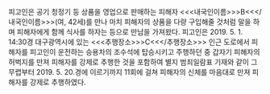 피고인은 공기 청정기 등 상품을 영업으로 판매하는 피해자 <<<내국인이름>>>B<<</내국인이름>>>(여, 42세)를 만나 마치 피해자의 상품을 다량 구입해줄 것처럼 말을 하며 피해자에게 함께 식사를 하자는 등으로 만남을 가져왔다.
피고인은 2019. 5. 1. 14:30경 대구광역시에 있는 <<<추행장소>>>C<<</추행장소>>> 인근 도로에서 피해자를 피고인이 운전하는 승용차의 조수석에 탑승시키고 주행하던 중 갑자기 피해자의 허벅지를 만져 피해자를 강제로 추행한 것을 포함하여 별지 범죄일람표 기재와 같이 그 무렵부터 2019. 5. 20.경에 이르기까지 11회에 걸쳐 피해자의 신체를 마음대로 만져 피해자를 강제로 추행하였다.
